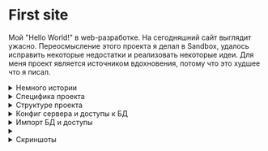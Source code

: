# First site

Мой "Hello World!" в web-разработке. На сегодняшний сайт выглядит ужасно. 
 Переосмысление этого проекта я делал в Sandbox, удалось исправить некоторые недостатки и реализовать некоторые идеи. 
 Для меня проект является источником вдохновения, потому что это худшее что я писал.

<details>
    <summary>Немного истории</summary>
    
  Сайт не разрабатывался с нуля, а был взят за основу сайт из курса про создание интернет магазина года 2015 от Виктора
  Зинченко(php-start.com). В процесса его переделывания под себя я учил PHP (узнавал о существововании старых и плохих практик).
  На тот момент времени о вёрстке я знал только основые css-свойства и представление о том что блочная вёрстка на float это
  модно. Bootstrap для меня оставался загадкой.    
  
  Найдутся люди, которые скажут что код - говно. Они будут правы. Другая правда заключаетс что подобные курсы не ставят 
  цели научить писать хороший код, а предоставляют возможность войти в професию пусть и под унизительным словосочетанием
  говно-кодер. Не всем везёт со становлением на путь совершенного кода, я из тех кому не повезло.
  
  После получения автомата благодаря сайту, я через неделю раздобыл бесплатный shared-хостинг на который перенёс сайт.
  Поучился переносу, а потом какое-то время использовал хостинг как песочницу для изучения темы дипломой работы.
  
  Этот проект лёг в основу новой песочницы для чистого PHP.
</details> 

<details>
    <summary>Специфика проекта</summary>
    
  * MVC 
  * Структура проекта
  * PSR-0 со своем автозагрузчиком
  * Отсутствие сторонних пакетов
  * Отсутсвие namespace
  * Генерация капчи с помощью древнего скрипта тянущая зависимость от расшерения gd
  * Взаимодействия с БД через PDO и параметризированные запросы
  * ЧПУ
  * Своя реализация роутера основанная на регулярках, массиве роутов, call_user_func
  * Регистрация маршрутов через массив в файле <code>config/routes</code>, где в виде ключ=>значение задаётся регулярное 
  выражение как ключ, а значением является url написанный стиле ZF, который и вызывается соответствующим образом.
  * Аутентификация в админку через basic auth от  Apache
  * Отсутвие валидации данных на клиентской стороне
  * Валидация данных форм на сервере присутствует
  * CRUD над основным сущностями сайта: товары, категории, пользователи, комментарии, заказы
  * Есть также у сущностей специфичные флаги, например отображение у товаров и категорий. У пользователей это флаг
   блокировки (может ли пользователь авторизоваться)
  * Есть личный кабинет у пользователя для просмотра заказов, изменения аватара и имени
  * Предусмотрена покупка товаров, комментирование
  * Административная и клиентская часть сайта дублируют друга, в своё время явно роуты не понял до конца. Хотя случалось
   мне видеть, такую многосайтовость на одном взрослом проекте. Ему лет 13 вроде бы, у той компании всё хорошо. 
  * Пароли все хэшируются
  * Отсутвуют 404, 500 ошибки
  * С точки зрения реального интернет магазина в проекте всё плохо
  * В админке валидация до ума недоведена из-за
</details>


<details>
    <summary>Структуре проекта</summary>
   
   - Administrator - панель администратора 
   - Controllers - толстенькие контроллеры с бизнес логикой
   - Models - модели с запросами к БД
   - Views - отображаемые страницы html+php
   - Components содержит отдельные компоненты, где каждый решает свою специфическую задачу
   - Config - содержит файлы маршрутами и параметрами подключения к БД
   - Templates - папка со стилями
   - Uploads содержит загружаемые пользователями файлы
</details>



<details>
    <summary>Конфиг сервера и доступы к БД</summary>
    Минимальный конфиг в apache 2.4 для OpenServer:
    <code>
    
        <VirtualHost *:%httpport%>    
            DocumentRoot    "%hostdir%"
            ServerName      "%host%"
            ServerAlias     "%host%" %aliases%
        
            <Directory     "%hostdir%"> 
                Require all granted
            </Directory>
        
        </VirtualHost>
        
   </code>
    
</details>

<details>
    <summary>Импорт БД и доступы</summary>
    
   Не забудьте проверить данные о подключении к БД в файле <code>config/db_params</code>. Импортируйте файл mysite.sql.
   Чтобы зайти в панель администратора зайдите на /admin логин admin пароль 12345678
   Логин тестового пользователя test@mail.ru пароль test1234
</details>


<details>
    <summary></summary>

</details>


<details>
    <summary>Скриншоты</summary>

</details>
